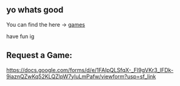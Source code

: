 ## yo whats good

You can find the here -> [games](https://github.com/NotBradd/Brad/blob/main/Main)

have fun ig

## Request a Game: 

https://docs.google.com/forms/d/e/1FAIpQLSfqX-_Fl9gVKr3_lFDk-9iaznQZwKq52KLQZlpW7yluLmPafw/viewform?usp=sf_link
